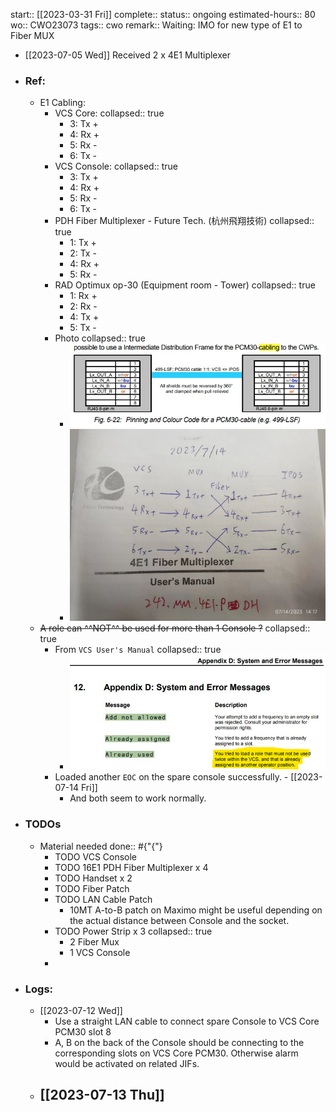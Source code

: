 start:: [[2023-03-31 Fri]] 
complete:: 
status:: ongoing
estimated-hours:: 80
wo:: CWO23073
tags:: cwo
remark:: Waiting: IMO for new type of E1 to Fiber MUX

- [[2023-07-05 Wed]] Received 2 x 4E1 Multiplexer
- ### Ref:
	- E1 Cabling:
		- VCS Core:
		  collapsed:: true
			- 3: Tx +
			- 4: Rx +
			- 5: Rx -
			- 6: Tx -
		- VCS Console:
		  collapsed:: true
			- 3: Tx +
			- 4: Rx +
			- 5: Rx -
			- 6: Tx -
		- PDH Fiber Multiplexer - Future Tech. (杭州飛翔技術)
		  collapsed:: true
			- 1: Tx +
			- 2: Tx -
			- 4: Rx +
			- 5: Rx -
		- RAD Optimux op-30 (Equipment room - Tower)
		  collapsed:: true
			- 1: Rx +
			- 2: Rx -
			- 4: Tx +
			- 5: Tx -
		- Photo
		  collapsed:: true
			- ![image.png](../assets/image_1689316524596_0.png)
			- ![VCS Console E1 Cabling.jpg](../assets/VCS_Console_E1_Cabling_1689315579807_0.jpg)
	- ~~A role can ^^NOT^^ be used for more than 1 Console ?~~
	  collapsed:: true
		- From `VCS User's Manual`
		  collapsed:: true
			- ![image.png](../assets/image_1689216127832_0.png)
		- Loaded another `EOC` on the spare console successfully. - [[2023-07-14 Fri]]
			- And both seem to work normally.
- ### TODOs
	- Material needed
	  done:: #{"{"}
		- TODO VCS Console
		- TODO 16E1 PDH Fiber Multiplexer x 4
		- TODO Handset x 2
		- TODO Fiber Patch
		- TODO LAN Cable Patch
			- 10MT A-to-B patch on Maximo might be useful depending on the actual distance between Console and the socket.
		- TODO Power Strip x 3
		  collapsed:: true
			- 2 Fiber Mux
			- 1 VCS Console
		-
- ### Logs:
	- [[2023-07-12 Wed]]
		- Use a straight LAN cable to connect spare Console to VCS Core PCM30 slot 8
		- A, B on the back of the Console should be connecting to the corresponding slots on VCS Core PCM30. Otherwise alarm would be activated on related JIFs.
	- [[2023-07-13 Thu]]
		-